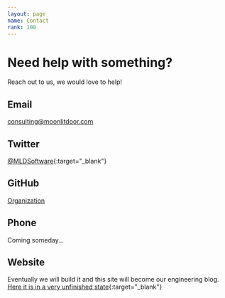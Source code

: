 ```yaml
---
layout: page
name: Contact
rank: 100
---
```


Need help with something?
=========================

Reach out to us, we would love to help!

Email
-----
<consulting@moonlitdoor.com>

Twitter
-------
[@MLDSoftware](https://twitter.com/mldsoftware){:target="_blank"}

GitHub
------
[Organization](https://github.com/moonlitdoor)

Phone
-----
Coming someday...

Website
-------
Eventually we will build it and this site will become our engineering blog.
[Here it is in a very unfinished state](https://www.moonlitdoor.com/){:target="_blank"}
